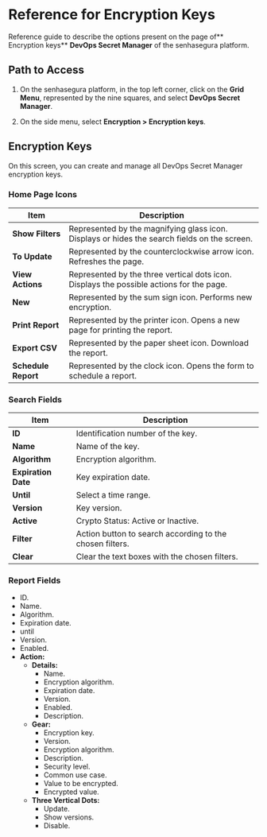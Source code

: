# Reference for Encryption Keys

Reference guide to describe the options present on the page of** Encryption keys** **DevOps Secret Manager** of the senhasegura platform. 

## Path to Access

1. On the senhasegura platform, in the top left corner, click on the **Grid Menu**, represented by the nine squares, and select **DevOps Secret Manager**. 

1. On the side menu, select **Encryption > Encryption keys**.

## Encryption Keys
On this screen, you can create and manage all DevOps Secret Manager encryption keys.

### Home Page Icons

| Item             | Description                                               |
| ---------------- | --------------------------------------------------------- |
| **Show Filters**  | Represented by the magnifying glass icon. Displays or hides the search fields on the screen. |
| **To Update**     | Represented by the counterclockwise arrow icon. Refreshes the page. |
| **View Actions**  | Represented by the three vertical dots icon. Displays the possible actions for the page. |
| **New**           | Represented by the sum sign icon. Performs new encryption. |
| **Print Report**  | Represented by the printer icon. Opens a new page for printing the report. |
| **Export CSV**    | Represented by the paper sheet icon. Download the report. |
| **Schedule Report**| Represented by the clock icon. Opens the form to schedule a report. |

### Search Fields

| Item           | Description                                          |
| -------------- | ---------------------------------------------------- |
| **ID**         | Identification number of the key.                    |
| **Name**       | Name of the key.                                     |
| **Algorithm**  | Encryption algorithm.                                |
| **Expiration Date** | Key expiration date.                               |
| **Until**      | Select a time range.                                 |
| **Version**    | Key version.                                         |
| **Active**     | Crypto Status: Active or Inactive.                   |
| **Filter**     | Action button to search according to the chosen filters. |
| **Clear**      | Clear the text boxes with the chosen filters.        |

### Report Fields

- ID.
- Name.
- Algorithm.
- Expiration date.
- until
- Version.
- Enabled.
- **Action:**
  - **Details:**
    - Name.
    - Encryption algorithm.
    - Expiration date.
    - Version.
    - Enabled.
    - Description.
  - **Gear:**
    - Encryption key.
    - Version.
    - Encryption algorithm.
    - Description.
    - Security level.
    - Common use case.
    - Value to be encrypted.
    - Encrypted value.
  - **Three Vertical Dots:**
    - Update.
    - Show versions.
    - Disable.



